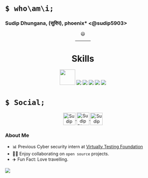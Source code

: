 <h1><code>$ who\am\i;</code></h1>
<h3> Sudip Dhungana, (सुदिप), phoenix*  &lt;@sudip5903&gt; </h3>

  <div align="center" id="whoami">
                  😃
   <hr width="10%">
   <h1 id="skills">Skills</h1>
   <img src="https://s.w.org/style/images/about/WordPress-logotype-alternative.png" width="50" height="50">
   <img src="https://img.shields.io/badge/HTML5-E34F26?style=for-the-badge&logoColor=white&logo=html5">
   <img src="https://img.shields.io/badge/CSS3-1572B6?style=for-the-badge&logoColor=white&logo=css3">
   <img src="https://img.shields.io/badge/Python-3776AB?style=for-the-badge&logoColor=white&logo=python">
   <img src="https://img.shields.io/badge/JavaScript-F7DF1E?style=for-the-badge&logoColor=black&logo=javascript">
   <img src="https://img.shields.io/badge/Git-F05032?style=for-the-badge&logoColor=white&logo=git">

  </div>

<div>
<h1><code>$ Social;</code></h1>
  </div>
  
 <div align="center">
 <a href="https://linkedin.com/in/sudip-dgn-03/" target="_blank">
   <img align="center" alt="Sudip Dhungana | Linkedin " width="40px" src="http://www.prepare1.com/wp-content/uploads/2014/04/linkedin-logo-high-res-1254-1024x1024.jpg"</a> 
 <a href="https://twitter.com/Su__Dip" target="_blank">
   <img align="center" alt="Sudip Dhungana | Twitter" width="41px" src="https://raw.githubusercontent.com/anuraghazra/anuraghazra/master/assets/twitter.svg" />
</a>
 <a href="https://www.facebook.com/sudip.dhungana.104/" target="_blank">
   <img align="center" alt="Sudip Dhungana | Facebook " width="40px" src="https://www.svgrepo.com/show/111203/facebook.svg" />
        </a> 
   </div>
  
 ### About Me
  - 📊 Previous Cyber security intern at <a href= "https://virtuallytesting.com/" target="_blank">Virtually Testing Foundation</a>
  - 👨‍💻 Enjoy collaborating on `open source` projects.
  - ✈️ Fun Fact: Love travelling.
  <div align="left">
<a href="https://github.com/sudip5903/github-profile-views-counter">
    <img src="https://komarev.com/ghpvc/?username=sudip5903&style=for-the-badge">
</a>
   
  </div>

